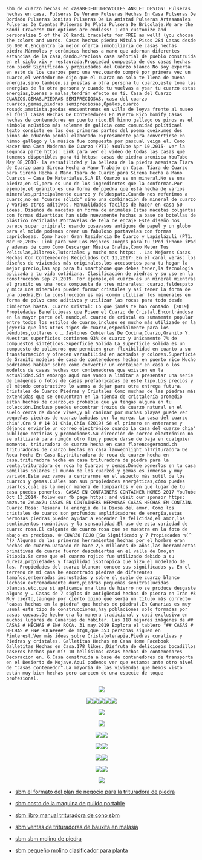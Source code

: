 
```
sbm de cuarzo hechas en casaBEDEUTUNGSVOLLES ANKLET DESIGN! Pulseras hechas en casa. Pulseras De Verano Pulseras Hechas En Casa Pulseras De Bordado Pulseras Bonitas Pulseras De La Amistad Pulseras Artesanales Pulseras De Cuentas Pulseras De Plata Pulsera De Bricolaje.We are the Kandi Cravers! Our options are endless! I can customize and personalize 5 of the 20 kandi bracelets for FREE as well! (you choose the colors and words. Casas hechas piedra Mitula Pisos 284 Casas desde 36.000 €.Encuentra la mejor oferta inmobiliaria de casas hechas piedra.Mármoles y cerámicas hechas a mano que adornan diferentes estancias de la casa,dando.Preciosa casa señorial de pueblo construida en el siglo xix y restaurada.Propiedad compuesta de dos casas hechas con piedr Significado y propiedades del Cuarzo blanco No soy experta en esto de los cuarzos pero una vez,cuando compré por primera vez un cuarzo,el vendedor me dijo que el cuarzo no solo te llena de buena energía,sino también,si prestas a otra persona tu cuarzo,este toma las energías de la otra persona y cuando tu vuelvas a ysar tu cuarzo estas energías,buenas o malas,tendrán efecto en ti. Casa del Cuarzo CUARZOS,GEMAS,PIEDRAS SEMIPRECIOSAS. casa del cuarzo cuarzos,gemas,piedras semipreciosas,Ópalos,cuarzo rosado,amatista,geodas encuentrenos en villa de leyva frente al museo el fÓsil Casas Hechas De Contenedores En Puerto Rico homify Casas hechas de contenedores en puerto rico.El himno gallego os pinos es el símbolo acústico más solemne de galicia como comunidad políticael texto consiste en las dos primeras partes del poema queixumes dos pinos de eduardo pondal elaborado expresamente para convertirse en himno gallego y la música fue compuesta por pascual veiga el. Como Hacer Una Casa Moderna De Cuarzo (PT1) YouTube Apr 10,2015· ver la segunda parte https: Link para ver el video de todas las casas qué tenemos disponibles para ti https: casas de piedra arenisca YouTube May 08,2010· la versatilidad y la belleza de la piedra arenisca Tiara de Cuarzo para Sirena Hecha a Mano Trabajo en Casa. Tiara de Cuarzo para Sirena Hecha a Mano.Tiara de Cuarzo para Sirena Hecha a Mano Cuarzos — Casa De Materiales,S.A El Cuarzo es un mineral.No es una piedra,en sí,pero es uno de los ingredientes que la conforman.Por ejemplo,el granito es una forma de piedra que está hecha de varios minerales,principalmente cuarzo y feldespato.Cuando nos referimos a cuarzo,no es "cuarzo sólido" sino una combinación de mineral de cuarzo y varios otros aditivos. Manualidades faciles de hacer en casa 50 ideas. Diseños de macetas en forma de animales.Estas macetas colgantes con formas divertidas han sido nuevamente hechas a base de botellas de plástico recicladas.Portavelas de tela de encaje Este diseño nos parece super original; usando posavasos antiguos de papel y un globo para el molde podemos crear un fabuloso portavelas con formas caprichosas. Como hacer Gran Residencia De Cuarzo y Lapislázuli (PT1. Mar 08,2015· Link para ver Los Mejores Juegos para tu iPod iPhone iPad y ademas de como Como Descargar Música Gratis,Como Meter Tus Peliculas,Jilbreak,Tutoriales y mucho mas https: . Las Mejores Casas Hechas Con Contenedores Reciclados Oct 11,2017· En el canal verás: los diseños de viviendas más originales,los accesorios para tu hogar la mejor precio,las app para tu smartphone que debes tener,la tecnología aplicada a tu vida cotidiana. Clasificación de piedras y su uso en la construcción Sep 27,2019· Por ejemplo,el cuarzo es un mineral mientras el granito es una roca compuesta de tres minerales: cuarzo,feldespato y mica.Los minerales pueden formar cristales y así tener la forma de una piedra.En la construcción es más común utilizar los minerales en forma de polvo como aditivos y utilizar las rocas para todo desde cimientos hasta. Cuarzo Cristal: Lo que jamás te han contado 【2019】 Propiedades Beneficiosas que Posee el Cuarzo de Cristal.Encontrándose en la mayor parte del mundo,el cuarzo de cristal es sumamente popular entre todos los estilos de cuarzo,incluso es mucho más utilizado en la joyería que los otros tipos de cuarzo,especialmente para los péndulos,collares o … Jastones Cubiertas De Cocina,Cuarzo,Granito Y. Nuestras superficies contienen 93% de cuarzo y únicamente 7% de compuestos sintéticos.Superficie Sólida La superficie sólida es un compuesto de polímeros que permiten gran flexibilidad en cuanto a su transformación y ofrecen versatilidad en acabados y colores.Superficie de Granito modelos de casa de contenedores hechas en puerto rico Mucho podríamos hablar sobre cómo convertir un container en casa o los modelos de casas hechas con contenedores que existen en la actualidad.Sin embargo aquí nos vamos a limitar a presentar una serie de imágenes o fotos de casas prefabricadas de este tipo.Los precios y el método constructivo lo vamos a dejar para otra entrega futura. Cristales de Cuarzo Piedras y Cristales Como muchas de las piedras más extendidas que se encuentran en la tienda de cristalería promedio están hechas de cuarzo,es probable que ya tengas alguna en tu colección.Incluso puedes encontrar trozos de cuarzo natural en el suelo cerca de donde vives,y al caminar por muchas playas puede ver pequeñas piedras de cuarzo bañadas por la marea. La casa del cuarzo chia",Cra 9 # 14 81 Chia,Chía (2019) Sé el primero en enterarse y déjanos enviarle un correo electrónico cuando La casa del cuarzo chia" publique noticias y promociones.Su dirección de correo electrónico no se utilizará para ningún otro fin,y puede darse de baja en cualquier momento. trituradora de cuarzo hecha en casa florencegermond.ch trituradoras de cuarzo hechas en casa lauweonlight.nlTrituradora De Roca Hecha En Casa Diytrituradora de roca de cuarzo hecha en casa.trituradora hecha en casa trituradora de piedra para la venta.trituradora de roca he Cuarzos y gemas.Dónde ponerlos en tu casa Semillas Solares El mundo de los cuarzos y gemas es inmenso y muy variado.Esta vez vamos a centrarnos en el aspecto más sutil de los cuarzos y gemas.Cuáles son sus propiedades energéticas,cómo puedes usarlos,cuál es la mejor manera de limpiarlos y en qué lugar de tu casa puedes ponerlos. CASAS EN CONTAINERS CONTAINER HOMES 2017 YouTube Oct 13,2014· folow our fb page https: and visit our sponsor https: amzn.to 2WLax7u CASAS EN CONTAINERS HERMOSAS CASAS HECHAS EN CONTAIN. Cuarzo Rosa: Resuena la energía de la Diosa del amor. Como los cristales de cuarzo son profundos amplificadores de energía,estas hermosas piedras pueden ayudar a encender la felicidad,el amor,los sentimientos románticos y la sensualidad.El uso de esta variedad de cuarzo rosa.El colgante de cuarzo rosa que se muestra en la foto de abajo es precioso. ֎ CUARZO ROJO 🥇Su Significado y 7 Propiedades ٩(^ ^)۶ Algunas de las primeras herramientas hechas por el hombre eran hechas de cuarzo.Datando de hace 2,5 millones de años,las herramientas primitivas de cuarzo fueron descubiertas en el valle de Omo,en Etiopía.Se cree que el cuarzo rojizo fue utilizado debido a su dureza,propiedades y fragilidad isotrópica que hizo el modelado de las. Propiedades del cuarzo blanco: conoce sus significados y. En el terreno de mi casa he encontrado piedras de diferentes tamaños,enterradas incrustadas y sobre el suelo de cuarzo blanco lechoso extremadamente duro,piedras pequeñas semitraslucidas blancas,etc,que si aplicamos una lima de hierro no se produce desgaste alguno y … Casas de 7 siglos de antigüedad hechas de piedra en Irán #3 Muy cierto,(aunque por cierto opino que sería un titulo más correcto "casas hechas en la piedra" que hechas de piedra).En Canarias es muy usual este tipo de construcciones,hay poblaciones solo formadas por casas cuevas.De hecho era la manera tradicional y casi exclusiva en muchos lugares de Canarias de habitar. Las 118 mejores imágenes de ## CASAS # HECHAS # EN# ROCA. 31 may.2019 Explora el tablero "## CASAS # HECHAS # EN# ROCA####" de mtg8,que 353 personas siguen en Pinterest.Ver más ideas sobre Cristaloterapia,Piedras curativas y Piedras y cristales. Galletitas Hechas en Casa Home Facebook Galletitas Hechas en Casa.178 likes.¡Disfruta de deliciosos bocadillos caseros hechos por mí! 10 bellísimas casas hechas de contenedores Decoracion en. 6.Casa construida a base de contenedores de transporte en el Desierto de Mojave.Aquí podemos ver que estamos ante otro nivel de "casas contenedor".La mayoría de las viviendas que hemos visto están muy bien hechas pero carecen de una especie de toque profesional. 
```

<div align="center">

<a href="https://es-crusher.shibang-china.com/github&k=sbm+de+cuarzo+hechas+en+casa"><img src="https://static.shibang-china.com/es/crusher/logo.jpg"></a>

<a href="https://es-crusher.shibang-china.com/github&k=sbm+de+cuarzo+hechas+en+casa"><img src="https://static.shibang-china.com/es/crusher/index.jpg"></a><a href="https://es-crusher.shibang-china.com/material.htmlgithub&k=sbm+de+cuarzo+hechas+en+casa"><img src="https://static.shibang-china.com/es/crusher/material.jpg"></a><a href="https://es-crusher.shibang-china.com/application.htmlgithub&k=sbm+de+cuarzo+hechas+en+casa"><img src="https://static.shibang-china.com/es/crusher/application.jpg"></a><a href="https://es-crusher.shibang-china.com/aboutus.htmlgithub&k=sbm+de+cuarzo+hechas+en+casa"><img src="https://static.shibang-china.com/es/crusher/aboutus.jpg"></a><a href="https://es-crusher.shibang-china.com/contact.htmlgithub&k=sbm+de+cuarzo+hechas+en+casa"><img src="https://static.shibang-china.com/es/crusher/contact.jpg"></a>

<a href="https://es-crusher.shibang-china.com/github&k=sbm+de+cuarzo+hechas+en+casa"><img src="https://static.shibang-china.com/es/crusher/banner.jpg"></a>

<a href="https://swt.shibang-china.com/github&k=sbm+de+cuarzo+hechas+en+casa"><img src="https://static.shibang-china.com/es/crusher/text.jpg"></a>

<a href="https://swt.shibang-china.com/github&k=sbm+de+cuarzo+hechas+en+casa"><img src="https://static.shibang-china.com/es/crusher/chat.jpg"></a><a href="https://es-crusher.shibang-china.com/contact.htmlgithub&k=sbm+de+cuarzo+hechas+en+casa"><img src="https://static.shibang-china.com/es/crusher/message.jpg"></a>

<a href="https://es-crusher.shibang-china.com/products/pe.htmlgithub&k=sbm+de+cuarzo+hechas+en+casa"><img src="https://static.shibang-china.com/es/crusher/pe.jpg"></a><a href="https://es-crusher.shibang-china.com/products/pf.htmlgithub&k=sbm+de+cuarzo+hechas+en+casa"><img src="https://static.shibang-china.com/es/crusher/pf.jpg"></a>

<a href="https://es-crusher.shibang-china.com/products/hpt.htmlgithub&k=sbm+de+cuarzo+hechas+en+casa"><img src="https://static.shibang-china.com/es/crusher/hpt.jpg"></a><a href="https://es-crusher.shibang-china.com/products/vsi.htmlgithub&k=sbm+de+cuarzo+hechas+en+casa"><img src="https://static.shibang-china.com/es/crusher/vsi.jpg"></a>

<a href="https://es-crusher.shibang-china.com/products/klv.htmlgithub&k=sbm+de+cuarzo+hechas+en+casa"><img src="https://static.shibang-china.com/es/crusher/klv.jpg"></a><a href="https://es-crusher.shibang-china.com/products/portable.htmlgithub&k=sbm+de+cuarzo+hechas+en+casa"><img src="https://static.shibang-china.com/es/crusher/portable.jpg"></a>

<a href="https://swt.shibang-china.com/github&k=sbm+de+cuarzo+hechas+en+casa"><img src="https://static.shibang-china.com/es/crusher/case.jpg"></a>

</div>


* [sbm el formato del plan de negocio para la trituradora de piedra](sbm%20el%20formato%20del%20plan%20de%20negocio%20para%20la%20trituradora%20de%20piedra.md)

* [sbm costo de la maquina de pulido portable](sbm%20costo%20de%20la%20maquina%20de%20pulido%20portable.md)

* [sbm libro manual trituradora de cono sbm](sbm%20libro%20manual%20trituradora%20de%20cono%20sbm.md)

* [sbm ventas de trituradoras de bauxita en malasia](sbm%20ventas%20de%20trituradoras%20de%20bauxita%20en%20malasia.md)

* [sbm sbm molino de piedra](sbm%20sbm%20molino%20de%20piedra.md)

* [sbm pequeño molino clasificador para planta](sbm%20peque%C3%B1o%20molino%20clasificador%20para%20planta.md)